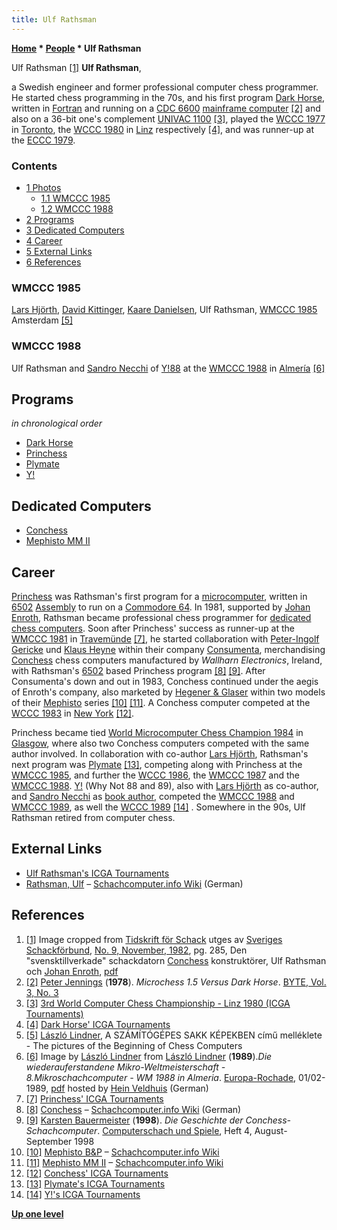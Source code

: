 ```yaml
---
title: Ulf Rathsman
---
```

**[Home](Home "Home") \* [People](People "People") \* Ulf Rathsman**



 [](File:UlfRathsman.JPG) Ulf Rathsman <a id="cite-note-1" href="#cite-ref-1">[1]</a> 
**Ulf Rathsman**,  

a Swedish engineer and former professional computer chess programmer. He started chess programming in the 70s, and his first program [Dark Horse](Dark_Horse "Dark Horse"), written in [Fortran](Fortran "Fortran") and running on a [CDC 6600](CDC_6600 "CDC 6600") [mainframe computer](https://en.wikipedia.org/wiki/Mainframe_computer) <a id="cite-note-2" href="#cite-ref-2">[2]</a> and also on a 36-bit one's complement [UNIVAC 1100](UNIVAC_1100 "UNIVAC 1100") <a id="cite-note-3" href="#cite-ref-3">[3]</a>, played the [WCCC 1977](WCCC_1977 "WCCC 1977") in [Toronto](https://en.wikipedia.org/wiki/Toronto), the [WCCC 1980](WCCC_1980 "WCCC 1980") in [Linz](https://en.wikipedia.org/wiki/Linz) respectively <a id="cite-note-4" href="#cite-ref-4">[4]</a>, and was runner-up at the [ECCC 1979](ECCC_1979 "ECCC 1979"). 



### Contents


* [1 Photos](#photos)
	+ [1.1 WMCCC 1985](#wmccc-1985)
	+ [1.2 WMCCC 1988](#wmccc-1988)
* [2 Programs](#programs)
* [3 Dedicated Computers](#dedicated-computers)
* [4 Career](#career)
* [5 External Links](#external-links)
* [6 References](#references)






### WMCCC 1985


 [](File:HjoerthRathsman.jpg) 
[Lars Hjörth](Lars_Hj%C3%B6rth "Lars Hjörth"), [David Kittinger](David_Kittinger "David Kittinger"), [Kaare Danielsen](Kaare_Danielsen "Kaare Danielsen"), Ulf Rathsman, [WMCCC 1985](WMCCC_1985 "WMCCC 1985") Amsterdam <a id="cite-note-5" href="#cite-ref-5">[5]</a>



### WMCCC 1988


 [](File:WMCCC88YNot.jpg) 
Ulf Rathsman and [Sandro Necchi](Sandro_Necchi "Sandro Necchi") of [Y!88](Y! "Y!") at the [WMCCC 1988](WMCCC_1988 "WMCCC 1988") in [Almería](https://en.wikipedia.org/wiki/Almer%C3%ADa) <a id="cite-note-6" href="#cite-ref-6">[6]</a>


  




## Programs


*in chronological order*



* [Dark Horse](Dark_Horse "Dark Horse")
* [Princhess](Princhess "Princhess")
* [Plymate](Plymate "Plymate")
* [Y!](Y! "Y!")


## Dedicated Computers


* [Conchess](Conchess "Conchess")
* [Mephisto MM II](Mephisto_MM_II "Mephisto MM II")


## Career


[Princhess](Princhess "Princhess") was Rathsman's first program for a [microcomputer](https://en.wikipedia.org/wiki/Microcomputer), written in [6502](6502 "6502") [Assembly](Assembly "Assembly") to run on a [Commodore 64](Commodore_64 "Commodore 64"). In 1981, supported by [Johan Enroth](Johan_Enroth "Johan Enroth"), Rathsman became professional chess programmer for [dedicated chess computers](Dedicated_Chess_Computers "Dedicated Chess Computers"). Soon after Princhess' success as runner-up at the [WMCCC 1981](WMCCC_1981 "WMCCC 1981") in [Travemünde](https://en.wikipedia.org/wiki/Travem%C3%BCnde) <a id="cite-note-7" href="#cite-ref-7">[7]</a>, he started collaboration with [Peter-Ingolf Gericke](index.php?title=Peter-Ingolf_Gericke&action=edit&redlink=1 "Peter-Ingolf Gericke (page does not exist)") und [Klaus Heyne](index.php?title=Klaus_Heyne&action=edit&redlink=1 "Klaus Heyne (page does not exist)") within their company [Consumenta](index.php?title=Consumenta&action=edit&redlink=1 "Consumenta (page does not exist)"), merchandising [Conchess](Conchess "Conchess") chess computers manufactured by *Wallharn Electronics*, Ireland, with Rathsman's [6502](6502 "6502") based Princhess program <a id="cite-note-8" href="#cite-ref-8">[8]</a> <a id="cite-note-9" href="#cite-ref-9">[9]</a>. After Consumenta's down and out in 1983, Conchess continued under the aegis of Enroth's company, also marketed by [Hegener & Glaser](Hegener_%26_Glaser "Hegener & Glaser") within two models of their [Mephisto](Mephisto "Mephisto") series <a id="cite-note-10" href="#cite-ref-10">[10]</a> <a id="cite-note-11" href="#cite-ref-11">[11]</a>. A Conchess computer competed at the [WCCC 1983](WCCC_1983 "WCCC 1983") in [New York](https://en.wikipedia.org/wiki/New_York_City) <a id="cite-note-12" href="#cite-ref-12">[12]</a>.


Princhess became tied [World Microcomputer Chess Champion 1984](WMCCC_1984 "WMCCC 1984") in [Glasgow](https://en.wikipedia.org/wiki/Glasgow), where also two Conchess computers competed with the same author involved. In collaboration with co-author [Lars Hjörth](Lars_Hj%C3%B6rth "Lars Hjörth"), Rathsman's next program was [Plymate](Plymate "Plymate") <a id="cite-note-13" href="#cite-ref-13">[13]</a>, competing along with Princhess at the [WMCCC 1985](WMCCC_1985 "WMCCC 1985"), and further the [WCCC 1986](WCCC_1986 "WCCC 1986"), the [WMCCC 1987](WMCCC_1987 "WMCCC 1987") and the [WMCCC 1988](WMCCC_1988 "WMCCC 1988"). [Y!](Y! "Y!") (Why Not 88 and 89), also with [Lars Hjörth](Lars_Hj%C3%B6rth "Lars Hjörth") as co-author, and [Sandro Necchi](Sandro_Necchi "Sandro Necchi") as [book author](Category:Opening_Book_Author "Category:Opening Book Author"), competed the [WMCCC 1988](WMCCC_1988 "WMCCC 1988") and [WMCCC 1989](WMCCC_1989 "WMCCC 1989"), as well the [WCCC 1989](WCCC_1989 "WCCC 1989") <a id="cite-note-14" href="#cite-ref-14">[14]</a> . Somewhere in the 90s, Ulf Rathsman retired from computer chess.



## External Links


* [Ulf Rathsman's ICGA Tournaments](https://www.game-ai-forum.org/icga-tournaments/person.php?id=357)
* [Rathsman, Ulf](http://www.schach-computer.info/wiki/index.php/Rathsman,_Ulf) – [Schachcomputer.info Wiki](http://www.schach-computer.info/wiki/index.php/Hauptseite_En) (German)


## References


1. <a id="cite-ref-1" href="#cite-note-1">[1]</a> Image cropped from [Tidskrift för Schack](https://sv.wikipedia.org/wiki/Tidskrift_f%C3%B6r_Schack) utges av [Sveriges Schackförbund](https://sv.wikipedia.org/wiki/Sveriges_Schackf%C3%B6rbund), [No. 9, November, 1982](http://www.schack.se/tfs/tidskrift-for-schack-1982/), pg. 285, Den "svensktillverkade" schackdatorn [Conchess](Conchess "Conchess") konstruktörer, Ulf Rathsman och [Johan Enroth](Johan_Enroth "Johan Enroth"), [pdf](http://www.schack.se/tfsarkiv/history/1982/tfs_1982_09.pdf)
2. <a id="cite-ref-2" href="#cite-note-2">[2]</a> [Peter Jennings](Peter_Jennings "Peter Jennings") (**1978**). *Microchess 1.5 Versus Dark Horse*. [BYTE, Vol. 3, No. 3](Byte_Magazine#BYTE303 "Byte Magazine")
3. <a id="cite-ref-3" href="#cite-note-3">[3]</a> [3rd World Computer Chess Championship - Linz 1980 (ICGA Tournaments)](https://www.game-ai-forum.org/icga-tournaments/tournament.php?id=68)
4. <a id="cite-ref-4" href="#cite-note-4">[4]</a> [Dark Horse' ICGA Tournaments](https://www.game-ai-forum.org/icga-tournaments/program.php?id=426)
5. <a id="cite-ref-5" href="#cite-note-5">[5]</a> [László Lindner](L%C3%A1szl%C3%B3_Lindner "László Lindner"), A SZÁMÍTÓGÉPES SAKK KÉPEKBEN című melléklete - The pictures of the Beginning of Chess Computers
6. <a id="cite-ref-6" href="#cite-note-6">[6]</a> Image by [László Lindner](L%C3%A1szl%C3%B3_Lindner "László Lindner") from [László Lindner](L%C3%A1szl%C3%B3_Lindner "László Lindner") (**1989**).*Die wiederauferstandene Mikro-Weltmeisterschaft - 8.Mikroschachcomputer - WM 1988 in Almeria*. [Europa-Rochade](https://de.wikipedia.org/wiki/Rochade_Europa), 01/02-1989, [pdf](http://schaakcomputers.nl/hein_veldhuis/database/files/11-1988,%20Europa-Rochade,%20Die%208.%20Mikroschachcomputer-WM%201988%20in%20Almeria.pdf) hosted by [Hein Veldhuis](Hein_Veldhuis "Hein Veldhuis") (German)
7. <a id="cite-ref-7" href="#cite-note-7">[7]</a> [Princhess' ICGA Tournaments](https://www.game-ai-forum.org/icga-tournaments/program.php?id=466)
8. <a id="cite-ref-8" href="#cite-note-8">[8]</a> [Conchess](http://www.schach-computer.info/wiki/index.php/Conchess) – [Schachcomputer.info Wiki](http://www.schach-computer.info/wiki/index.php/Hauptseite_En) (German)
9. <a id="cite-ref-9" href="#cite-note-9">[9]</a> [Karsten Bauermeister](Karsten_Bauermeister "Karsten Bauermeister") (**1998**). *Die Geschichte der Conchess-Schachcomputer*. [Computerschach und Spiele](Computerschach_und_Spiele "Computerschach und Spiele"), Heft 4, August-September 1998
10. <a id="cite-ref-10" href="#cite-note-10">[10]</a> [Mephisto B&P](http://www.schach-computer.info/wiki/index.php/Mephisto_B%26P) – [Schachcomputer.info Wiki](http://www.schach-computer.info/wiki/index.php/Hauptseite_En)
11. <a id="cite-ref-11" href="#cite-note-11">[11]</a> [Mephisto MM II](http://www.schach-computer.info/wiki/index.php/Mephisto_MM_II) – [Schachcomputer.info Wiki](http://www.schach-computer.info/wiki/index.php/Hauptseite_En)
12. <a id="cite-ref-12" href="#cite-note-12">[12]</a> [Conchess' ICGA Tournaments](https://www.game-ai-forum.org/icga-tournaments/program.php?id=414)
13. <a id="cite-ref-13" href="#cite-note-13">[13]</a> [Plymate's ICGA Tournaments](https://www.game-ai-forum.org/icga-tournaments/program.php?id=401)
14. <a id="cite-ref-14" href="#cite-note-14">[14]</a> [Y!'s ICGA Tournaments](https://www.game-ai-forum.org/icga-tournaments/program.php?id=356)

**[Up one level](People "People")**







 
